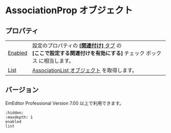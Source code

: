# AssociationProp オブジェクト

## プロパティ

|     |     |
| --- | --- |
| [Enabled](enabled) | 設定のプロパティの [**\[関連付け\]** タブ](../../dlg/properties/associate/index) の <br> **\[ここで設定する関連付けを有効にする\]** チェック ボックス に相当します。 |
| [List](list) | [AssociationList オブジェクト](../association_list/index) を取得します。 |

## バージョン

EmEditor Professional Version 7.00 以上で利用できます。


```{toctree}
:hidden:
:maxdepth: 1
enabled
list
```
